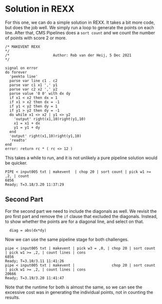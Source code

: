 # Solution in REXX

For this one, we can do a simple solution in REXX. It
takes a bit more code, but does the job well. We
simply run a loop to generate the points on each line.
After that, CMS Pipelines does a ```sort count``` and
we count the number of points with score 2 or more.
```
/* MAKEVENT REXX                                                     */
/*                    Author: Rob van der Heij, 5 Dec 2021           */

signal on error
do forever
  'peekto line'
  parse var line c1 . c2
  parse var c1 x1 ',' y1
  parse var c2 x2 ',' y2
  parse value '0 0' with dx dy
  if x1 < x2 then dx = 1
  if x1 > x2 then dx = -1
  if y1 < y2 then dy = 1
  if y1 > y2 then dy = -1
  do while x1 <> x2 | y1 <> y2
    'output' right(x1,10)right(y1,10)
    x1 = x1 + dx
    y1 = y1 + dy
  end
  'output' right(x1,10)right(y1,10)
  'readto'
end
error: return rc * ( rc <> 12 )
```
This takes a while to run, and it is not unlikely a pure
pipeline solution would be quicker.
```
PIPE < input005 txt | makevent  | chop 20 | sort count | pick w1 >= ,2, | count
6856
Ready; T=3.18/3.20 11:37:29
```

## Second Part

For the second part we need to include the diagonals as well. We revisit the pro
first part and remove the ```if``` clause that excluded the diagonals. Instead,
to show whether the points are for a diagonal line, and select on that.
```
  diag = abs(dx*dy)
```
Now we can use the same pipeline stage for both challenges.
```
pipe < input005 txt | makevent | pick w3 = ,0, | chop 20 | sort count | pick w1 >= ,2, | count lines | cons
6856
Ready; T=3.10/3.11 11:41:26
pipe < input005 txt | makevent |                 chop 20 | sort count | pick w1 >= ,2, | count lines | cons
20666
Ready; T=3.19/3.20 11:41:47
```
Note that the runtime for both is almost the same, so we can see the excessive
cost was in generating the individual points, not in counting the results.
